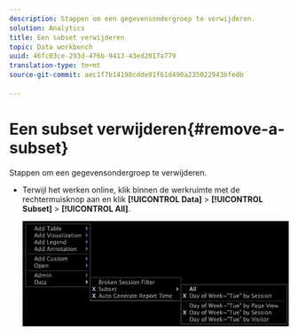 ```yaml
---
description: Stappen om een gegevensondergroep te verwijderen.
solution: Analytics
title: Een subset verwijderen
topic: Data workbench
uuid: 46fc03ce-293d-476b-9413-43ed2017a779
translation-type: tm+mt
source-git-commit: aec1f7b14198cdde91f61d490a235022943bfedb

---
```



# Een subset verwijderen{#remove-a-subset}

Stappen om een gegevensondergroep te verwijderen.

* Terwijl het werken online, klik binnen de werkruimte met de rechtermuisknop aan en klik **[!UICONTROL Data]** > **[!UICONTROL Subset]** > **[!UICONTROL All]**.

   ![](assets/mnu_Subset_All.png)

